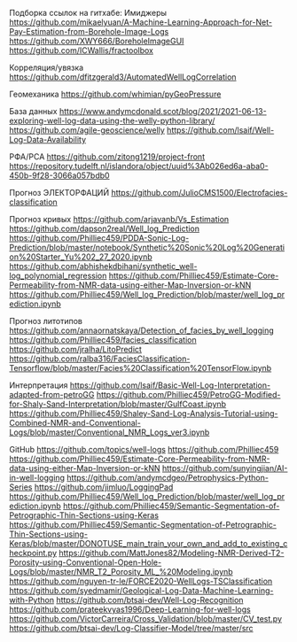 Подборка ссылок на гитхабе:
Имиджеры
https://github.com/mikaelyuan/A-Machine-Learning-Approach-for-Net-Pay-Estimation-from-Borehole-Image-Logs
https://github.com/XWY666/BoreholeImageGUI
https://github.com/ICWallis/fractoolbox

Корреляция/увязка
https://github.com/dfitzgerald3/AutomatedWellLogCorrelation

Геомеханика
https://github.com/whimian/pyGeoPressure

База данных
https://www.andymcdonald.scot/blog/2021/2021-06-13-exploring-well-log-data-using-the-welly-python-library/
https://github.com/agile-geoscience/welly
https://github.com/lsaif/Well-Log-Data-Availability


РФА/РСА
 https://github.com/zitong1219/project-front
https://repository.tudelft.nl/islandora/object/uuid%3Ab026ed6a-aba0-450b-9f28-3066a057bdb0

Прогноз ЭЛЕКТОРФАЦИЙ
https://github.com/JulioCMS1500/Electrofacies-classification

Прогноз кривых
https://github.com/arjavanb/Vs_Estimation
https://github.com/dapson2real/Well_log_Prediction
https://github.com/Philliec459/PDDA-Sonic-Log-Prediction/blob/master/notebook/Synthetic%20Sonic%20Log%20Generation%20Starter_Yu%202_27_2020.ipynb
https://github.com/abhishekdbihani/synthetic_well-log_polynomial_regression
https://github.com/Philliec459/Estimate-Core-Permeability-from-NMR-data-using-either-Map-Inversion-or-kNN
https://github.com/Philliec459/Well_log_Prediction/blob/master/well_log_prediction.ipynb



Прогноз литотипов
https://github.com/annaornatskaya/Detection_of_facies_by_well_logging
https://github.com/Philliec459/facies_classification
https://github.com/jralha/LitoPredict
https://github.com/ralba316/FaciesClassification-Tensorflow/blob/master/Facies%20Classification%20TensorFlow.ipynb

Интерпретация
https://github.com/lsaif/Basic-Well-Log-Interpretation-adapted-from-petroGG
https://github.com/Philliec459/PetroGG-Modified-for-Shaly-Sand-Interpretation/blob/master/GulfCoast.ipynb
https://github.com/Philliec459/Shaley-Sand-Log-Analysis-Tutorial-using-Combined-NMR-and-Conventional-Logs/blob/master/Conventional_NMR_Logs_ver3.ipynb

GitHub 
https://github.com/topics/well-logs
https://github.com/Philliec459
https://github.com/Philliec459/Estimate-Core-Permeability-from-NMR-data-using-either-Map-Inversion-or-kNN
https://github.com/sunyingjian/AI-in-well-logging
https://github.com/andymcdgeo/Petrophysics-Python-Series
https://github.com/jimluo/LoggingPad
https://github.com/Philliec459/Well_log_Prediction/blob/master/well_log_prediction.ipynb
https://github.com/Philliec459/Semantic-Segmentation-of-Petrographic-Thin-Sections-using-Keras
https://github.com/Philliec459/Semantic-Segmentation-of-Petrographic-Thin-Sections-using-Keras/blob/master/DONOTUSE_main_train_your_own_and_add_to_existing_checkpoint.py
https://github.com/MattJones82/Modeling-NMR-Derived-T2-Porosity-using-Conventional-Open-Hole-Logs/blob/master/NMR_T2_Porosity_ML_%20Modeling.ipynb
https://github.com/nguyen-tr-le/FORCE2020-WellLogs-TSClassification
https://github.com/syedmamir/Geological-Log-Data-Machine-Learning-with-Python
https://github.com/btsai-dev/Well-Log-Recognition
https://github.com/prateekvyas1996/Deep-Learning-for-well-logs
https://github.com/VictorCarreira/Cross_Validation/blob/master/CV_test.py
https://github.com/btsai-dev/Log-Classifier-Model/tree/master/src
